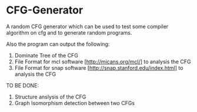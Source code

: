 # CFG-Generator
A random CFG generator which can be used to test some compiler algorithm on cfg and to generate random programs.

Also the program can output the following:

1. Dominate Tree of the CFG
2. File Format for mcl software [http://micans.org/mcl/] to analysis the CFG
3. File Format for snap software [http://snap.stanford.edu/index.html] to analysis the CFG

TO BE DONE:

1. Structure anslysis of the CFG
2. Graph Isomorphism detection between two CFGs

